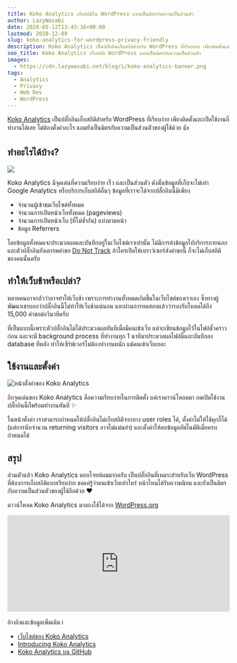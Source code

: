 ```yaml
---
title: Koko Analytics เก็บสถิติใน WordPress แบบเป็นมิตรกับความเป็นส่วนตัว
author: LazyWasabi
date: 2020-05-12T13:43:16+00:00
lastmod: 2020-12-09
slug: koko-analytics-for-wordpress-privacy-friendly
description: Koko Analytics เป็นปลั๊กอินเก็บสถิติสำหรับ WordPress ที่เรียบง่าย เพียงติดตั้งและเปิดใช้งานก็ทำงานได้เลย แถมยังเป็นมิตรกับความเป็นส่วนตัวของผู้ใช้ด้วย
seo_title: Koko Analytics เก็บสถิติ WordPress แบบเป็นมิตรกับความเป็นส่วนตัว
images:
  - https://cdn.lazywasabi.net/blog/i/koko-analytics-banner.png
tags:
  - Analytics
  - Privacy
  - Web Dev
  - WordPress
---
```


[Koko Analytics](https://www.kokoanalytics.com/) เป็นปลั๊กอินเก็บสถิติสำหรับ WordPress ที่เรียบง่าย เพียงติดตั้งและเปิดใช้งานก็ทำงานได้เลย ไม่ต้องตั้งค่าอะไร แถมยังเป็นมิตรกับความเป็นส่วนตัวของผู้ใช้ด้วย 👍

<!--more-->

## ทำอะไรได้บ้าง?

![](https://cdn.lazywasabi.net/blog/i/koko-analytics-dashboard.png)

Koko Analytics มีจุดเด่นที่ความเรียบง่าย เร็ว และเป็นส่วนตัว ดังนั้นข้อมูลที่เก็บจะไม่เท่า Google Analytics หรือบริการเก็บสถิติอื่นๆ ข้อมูลที่เราจะได้จากปลั๊กอินนี้มีเพียง

- จำนวนผู้เข้าชมเว็บไซต์ทั้งหมด
- จำนวนการเปิดหน้าเว็บทั้งหมด (pageviews)
- จำนวนการเปิดหน้าเว็บ (ที่ไม่ซ้ำกัน) แบ่งตามหน้า
- ข้อมูล Referrers

โดยข้อมูลทั้งหมดจะประมวลผลและบันทึกอยู่ในเว็บไซต์เราเท่านั้น ไม่มีการส่งข้อมูลไปบริการภายนอก และตัวปลั๊กอินยังเคารพคำขอ [Do Not Track](https://en.wikipedia.org/wiki/Do_Not_Track) ถ้าใครเปิดให้เบราว์เซอร์ส่งคำขอนี้ ก็จะไม่เก็บสถิติของคนนั้นครับ

## ทำให้เว็บช้าหรือเปล่า?

หลายคนอาจกลัวว่าอาจทำให้เว็บช้า เพราะการทำงานทั้งหมดเกิดขึ้นในเว็บไซต์ของเราเอง ซึ่งทางผู้พัฒนาเขาบอกว่าปลั๊กอินนี้ไม่ทำให้เว็บช้าแน่นอน และผ่านการทดสอบแล้วว่ารองรับโหลดได้ถึง 15,000 คำขอต่อวินาทีครับ

ที่เป็นแบบนี้เพราะตัวปลั๊กอินไม่ได้ประมวลผลทันทีเมื่อมีคนเข้าเว็บ แต่จะเขียนข้อมูลไว้ในไฟล์ชั่วคราวก่อน และจะมี background process ที่ทำงานทุก 1 นาทีมาประมวลผลไฟล์นี้และบันทึกลง database ทีหลัง ทำให้เซิร์ฟเวอร์ไม่ต้องทำงานหนัก แม้คนเข้าเว็บเยอะ

## ใช้งานและตั้งค่า

![หน้าตั้งค่าของ Koko Analytics](https://cdn.lazywasabi.net/blog/i/koko-analytics-settings.png)

อีกจุดเด่นของ Koko Analytics คือความเรียบง่ายในการติดตั้ง แค่เราดาวน์โหลดมา กดเปิดใช้งาน ปลั๊กอินนี้ก็พร้อมทำงานทันที ✨

ในหน้าตั้งค่า เราสามารถกำหนดให้ปลั๊กอินไม่เก็บสถิติจากบาง user roles ได้, ตั้งค่าไม่ให้ใช้คุกกี้ได้ (แต่การนับจำนวน returning visitors อาจไม่แม่นยำ) และตั้งค่าให้ลบข้อมูลอัตโนมัติเมื่อครบกำหนดได้

## สรุป

ส่วนตัวแล้ว Koko Analytics ตอบโจทย์ผมมากครับ เป็นปลั๊กอินที่เหมาะสำหรับเว็บ WordPress ที่ต้องการเก็บสถิติแบบเรียบง่าย ขอแค่รู้ว่าคนเข้าเว็บเท่าไหร่ หน้าไหนได้รับความนิยม และยังเป็นมิตรกับความเป็นส่วนตัวของผู้ใช้อีกด้วย ❤

ดาวน์โหลด Koko Analytics มาลองใช้ได้จาก [WordPress.org](https://wordpress.org/plugins/koko-analytics/)

<iframe loading="lazy" src="https://wordpress.org/plugins/koko-analytics/embed/" width="100%" height="219" title="&#8220;Koko Analytics&#8221; &#8212; Plugin Directory" frameborder="0" marginwidth="0" marginheight="0" scrolling="no"></iframe>

อ้างอิงและข้อมูลเพิ่มเติม ℹ

- [เว็บไซต์ของ Koko Analytics](https://www.kokoanalytics.com/)
- [Introducing Koko Analytics](https://dannyvankooten.com/introducing-koko-analytics/)
- [Koko Analytics บน GitHub](https://github.com/ibericode/koko-analytics)
